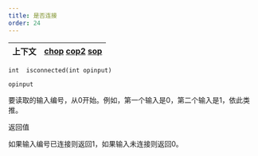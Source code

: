 ```yaml
---
title: 是否连接
order: 24
---
```

| 上下文 | [chop](../contexts/chop.html)  [cop2](../contexts/cop2.html)  [sop](../contexts/sop.html) |
| --- | --- |

`int  isconnected(int opinput)`

`opinput`

要读取的输入编号，从0开始。例如，第一个输入是0，第二个输入是1，依此类推。

返回值

如果输入编号已连接则返回1，如果输入未连接则返回0。